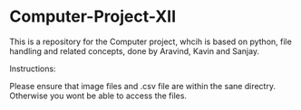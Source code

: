 # Computer-Project-XII

This is a repository for the Computer project, whcih is based on python, file handling and related concepts, done by Aravind, Kavin and Sanjay.

Instructions:

Please ensure that image files and .csv file are within the sane directry. Otherwise you wont be able to access the files.
